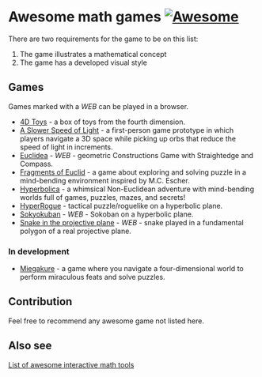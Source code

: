 # Awesome math games [![Awesome](https://awesome.re/badge.svg)](https://awesome.re)

There are two requirements for the game to be on this list:

 1. The game illustrates a mathematical concept
 2. The game has a developed visual style

## Games

Games marked with a *WEB* can be played in a browser.

 - [4D Toys](https://4dtoys.com/) - a box of toys from the fourth dimension.
 - [A Slower Speed of Light](http://gamelab.mit.edu/games/a-slower-speed-of-light/) - a first-person game prototype in which players navigate a 3D space while picking up orbs that reduce the speed of light in increments.
 - [Euclidea](https://www.euclidea.xyz/) - *WEB* - geometric Constructions Game with Straightedge and Compass.
 - [Fragments of Euclid](https://nusan.itch.io/fragments-of-euclid) - a game about exploring and solving puzzle in a mind-bending environment inspired by M.C. Escher.
 - [Hyperbolica](https://store.steampowered.com/app/1256230/Hyperbolica/) - a whimsical Non-Euclidean adventure with mind-bending worlds full of games, puzzles, mazes, and secrets!
 - [HyperRogue](http://www.roguetemple.com/z/hyper/) - tactical puzzle/roguelike on a hyperbolic plane.
 - [Sokyokuban](https://sokyokuban.com/) - *WEB* - Sokoban on a hyperbolic plane.
 - [Snake in the projective plane](https://ubavic.rs/snake/snake.html) - *WEB* - snake played in a fundamental polygon of a real projective plane.

### In development 

 - [Miegakure](https://miegakure.com/) - a game where you navigate a four-dimensional world to perform miraculous feats and solve puzzles. 

## Contribution

Feel free to recommend any awesome game not listed here.

## Also see

[List of awesome interactive math tools](https://github.com/ubavic/awesome-interactive-math)
